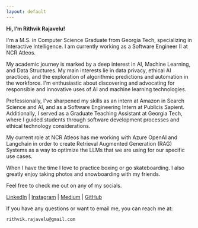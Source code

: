 ```yaml
---
layout: default
---
```


**Hi, I’m Rithvik Rajavelu!**

I'm a M.S. in Computer Science Graduate from Georgia Tech, specializing in Interactive Intelligence. I am currently working as a Software Engineer II at NCR Atleos.

My academic journey is marked by a deep interest in AI, Machine Learning, and Data Structures. My main interests lie in data privacy, ethical AI practices, and the exploration of algorithmic predictions and automation in the workforce. I'm enthusiastic about discovering and advocating for responsible and innovative uses of AI and machine learning technologies.

Professionally, I've sharpened my skills as an intern at Amazon in Search Science and AI, and as a Software Engineering Intern at Publicis Sapient. Additionally, I served as a Graduate Teaching Assistant at Georgia Tech, where I guided students through software development processes and ethical technology considerations.

My current role at NCR Atleos has me working with Azure OpenAI and Langchain in order to create Retrieval Augmented Generation (RAG) Systems as a way to optimize the LLMs that we are using for our specific use cases.

When I have the time I love to practice boxing or go skateboarding. I also greatly enjoy taking photos and snowboarding with my friends.

Feel free to check me out on any of my socials.

[LinkedIn](https://www.linkedin.com/in/rith-raj/) | [Instagram](https://www.instagram.com/rith_film/) | [Medium](https://medium.com/@rithvik.rajavelu) | [GitHub](github.com/rithraj)

If you have any questions or want to email me, you can reach me at:

```
rithvik.rajavelu@gmail.com
```



